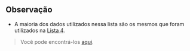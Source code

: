 ## Observação

- A maioria dos dados utilizados nessa lista são os mesmos que foram utilizados na [Lista 4](https://github.com/GermanoAndrade/AED-Listas/tree/main/Lista%204).  
> Você pode encontrá-los [aqui](https://github.com/GermanoAndrade/AED-Listas/tree/main/Lista%204/Databases).